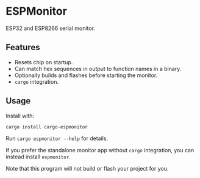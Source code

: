 # ESPMonitor

ESP32 and ESP8266 serial monitor.

## Features

* Resets chip on startup.
* Can match hex sequences in output to function names in a binary.
* Optionally builds and flashes before starting the monitor.
* `cargo` integration.

## Usage

Install with:

```
cargo install cargo-espmonitor
```

Run `cargo espmonitor --help` for details.

If you prefer the standalone monitor app without `cargo` integration,
you can instead install `espmonitor`.

Note that this program will not build or flash your project for you.
